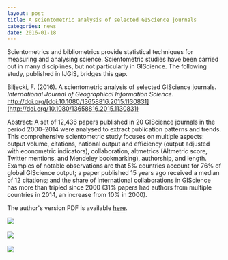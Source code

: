 ```yaml
---
layout: post
title: A scientometric analysis of selected GIScience journals
categories: news
date: 2016-01-18
---
```


Scientometrics and bibliometrics provide statistical techniques for measuring and analysing science. Scientometric studies have been carried out in many disciplines, but not particularly in GIScience. The following study, published in IJGIS, bridges this gap.

Biljecki, F. (2016). A scientometric analysis of selected GIScience journals. <i>International Journal of Geographical Information Science</i>. http://doi.org/[doi:10.1080/13658816.2015.1130831](http://doi.org/10.1080/13658816.2015.1130831)

Abstract: A set of 12,436 papers published in 20 GIScience journals in the period 2000–2014 were analysed to extract publication patterns and trends. This comprehensive scientometric study focuses on multiple aspects: output volume, citations, national output and efficiency (output adjusted with econometric indicators), collaboration, altmetrics (Altmetric score, Twitter mentions, and Mendeley bookmarking), authorship, and length. Examples of notable observations are that 5% countries account for 76% of global GIScience output; a paper published 15 years ago received a median of 12 citations; and the share of international collaborations in GIScience has more than tripled since 2000 (31% papers had authors from multiple countries in 2014, an increase from 10% in 2000).

The author's version PDF is available [here](http://filipbiljecki.com/publications/Biljecki2016iw.pdf).

<img src="{{ site.baseurl }}/img/2016/ijgis-scientometrics-1.png"/><br/><br/>
<img src="{{ site.baseurl }}/img/2016/ijgis-scientometrics-2.png"/><br/><br/>
<img src="{{ site.baseurl }}/img/2016/ijgis-scientometrics-3.png"/>